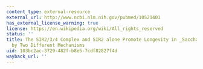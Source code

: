 ```yaml
---
content_type: external-resource
external_url: http://www.ncbi.nlm.nih.gov/pubmed/10521401
has_external_license_warning: true
license: https://en.wikipedia.org/wiki/All_rights_reserved
status: ''
title: The SIR2/3/4 Complex and SIR2 alone Promote Longevity in _Saccharomyces cerevisiae_
  by Two Different Mechanisms
uid: 103bc2ac-3729-482f-b8e5-7cdf82827f4d
wayback_url: ''
---
```


